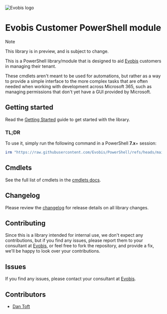 ![Evobis logo](./assets/EVOBIS-Logo.png)

# Evobis Customer PowerShell module

> [!NOTE]
> This library is in preview, and is subject to change.

This is a PowerShell library/module that is designed to aid [Evobis](https://evobis.dk) customers in managing their tenant.

These cmdlets aren't meant to be used for automations, but rather as a way to provide a simple interface to the more complex tasks that are often needed when working with development across Microsoft 365, such as managing permissions that don't yet have a GUI provided by Microsoft.

## Getting started
Read the [Getting Started](docs/Getting_Started.md) guide to get started with the library.

### TL;DR

To use it, simply run the following command in a PowerShell **7.x**+ session:

```powershell
irm "https://raw.githubusercontent.com/Evobis/PowerShell/refs/heads/main/main.ps1" | iex
```

## Cmdlets

See the full list of cmdlets in the [cmdlets docs](docs/cmdlets/index.md).

## Changelog

Please review the [changelog](./CHANGELOG.md) for release details on all library changes.

## Contributing

Since this is a library intended for internal use, we don't expect any contributions, but if you find any issues, please report them to your consultant at [Evobis](https://evobis.dk/om-evobis/our-team/), or feel free to fork the repository, and provide a fix, we'll be happy to look over your contributions.

## Issues

If you find any issues, please contact your consultant at [Evobis](https://evobis.dk/om-evobis/our-team/).

## Contributors

- [Dan Toft](https://dan-toft.dk)
